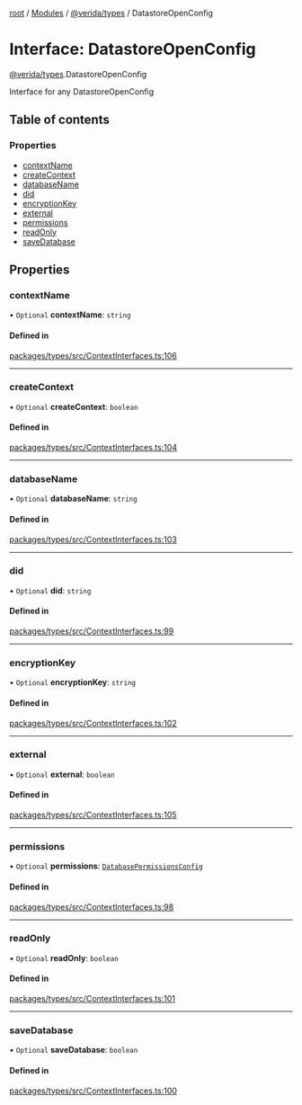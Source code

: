 [root](../README.md) / [Modules](../modules.md) / [@verida/types](../modules/verida_types.md) / DatastoreOpenConfig

# Interface: DatastoreOpenConfig

[@verida/types](../modules/verida_types.md).DatastoreOpenConfig

Interface for any DatastoreOpenConfig

## Table of contents

### Properties

- [contextName](verida_types.DatastoreOpenConfig.md#contextname)
- [createContext](verida_types.DatastoreOpenConfig.md#createcontext)
- [databaseName](verida_types.DatastoreOpenConfig.md#databasename)
- [did](verida_types.DatastoreOpenConfig.md#did)
- [encryptionKey](verida_types.DatastoreOpenConfig.md#encryptionkey)
- [external](verida_types.DatastoreOpenConfig.md#external)
- [permissions](verida_types.DatastoreOpenConfig.md#permissions)
- [readOnly](verida_types.DatastoreOpenConfig.md#readonly)
- [saveDatabase](verida_types.DatastoreOpenConfig.md#savedatabase)

## Properties

### contextName

• `Optional` **contextName**: `string`

#### Defined in

[packages/types/src/ContextInterfaces.ts:106](https://github.com/verida/verida-js/blob/5040472/packages/types/src/ContextInterfaces.ts#L106)

___

### createContext

• `Optional` **createContext**: `boolean`

#### Defined in

[packages/types/src/ContextInterfaces.ts:104](https://github.com/verida/verida-js/blob/5040472/packages/types/src/ContextInterfaces.ts#L104)

___

### databaseName

• `Optional` **databaseName**: `string`

#### Defined in

[packages/types/src/ContextInterfaces.ts:103](https://github.com/verida/verida-js/blob/5040472/packages/types/src/ContextInterfaces.ts#L103)

___

### did

• `Optional` **did**: `string`

#### Defined in

[packages/types/src/ContextInterfaces.ts:99](https://github.com/verida/verida-js/blob/5040472/packages/types/src/ContextInterfaces.ts#L99)

___

### encryptionKey

• `Optional` **encryptionKey**: `string`

#### Defined in

[packages/types/src/ContextInterfaces.ts:102](https://github.com/verida/verida-js/blob/5040472/packages/types/src/ContextInterfaces.ts#L102)

___

### external

• `Optional` **external**: `boolean`

#### Defined in

[packages/types/src/ContextInterfaces.ts:105](https://github.com/verida/verida-js/blob/5040472/packages/types/src/ContextInterfaces.ts#L105)

___

### permissions

• `Optional` **permissions**: [`DatabasePermissionsConfig`](verida_types.DatabasePermissionsConfig.md)

#### Defined in

[packages/types/src/ContextInterfaces.ts:98](https://github.com/verida/verida-js/blob/5040472/packages/types/src/ContextInterfaces.ts#L98)

___

### readOnly

• `Optional` **readOnly**: `boolean`

#### Defined in

[packages/types/src/ContextInterfaces.ts:101](https://github.com/verida/verida-js/blob/5040472/packages/types/src/ContextInterfaces.ts#L101)

___

### saveDatabase

• `Optional` **saveDatabase**: `boolean`

#### Defined in

[packages/types/src/ContextInterfaces.ts:100](https://github.com/verida/verida-js/blob/5040472/packages/types/src/ContextInterfaces.ts#L100)
